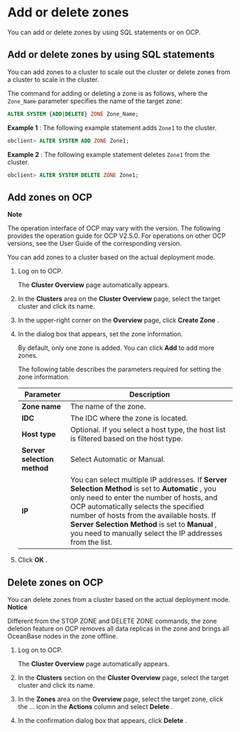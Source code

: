 Add or delete zones 
========================================

You can add or delete zones by using SQL statements or on OCP. 

Add or delete zones by using SQL statements 
----------------------------------------------------------------

You can add zones to a cluster to scale out the cluster or delete zones from a cluster to scale in the cluster. 

The command for adding or deleting a zone is as follows, where the `Zone_Name` parameter specifies the name of the target zone: 

```sql
ALTER SYSTEM {ADD|DELETE} ZONE Zone_Name;
```



**Example 1** : The following example statement adds `Zone1` to the cluster. 

```sql
obclient> ALTER SYSTEM ADD ZONE Zone1;
```

 **Example 2** : The following example statement deletes `Zone1` from the cluster.



```sql
obclient> ALTER SYSTEM DELETE ZONE Zone1;
```



Add zones on OCP 
-------------------------------------

**Note**

The operation interface of OCP may vary with the version. The following provides the operation guide for OCP V2.5.0. For operations on other OCP versions, see the User Guide of the corresponding version.

You can add zones to a cluster based on the actual deployment mode. 

1. Log on to OCP. 

   The **Cluster Overview** page automatically appears.
   

2. In the **Clusters** area on the **Cluster Overview** page, select the target cluster and click its name.

   

3. In the upper-right corner on the **Overview** page, click **Create Zone** .

   

4. In the dialog box that appears, set the zone information. 

   By default, only one zone is added. You can click **Add** to add more zones. 

   The following table describes the parameters required for setting the zone information. 
   

   |          Parameter          |                                                                                                                                                                    Description                                                                                                                                                                     |
   |-----------------------------|----------------------------------------------------------------------------------------------------------------------------------------------------------------------------------------------------------------------------------------------------------------------------------------------------------------------------------------------------|
   | **Zone name**               | The name of the zone.                                                                                                                                                                                                                                                                                                                              |
   | **IDC**                     | The IDC where the zone is located.                                                                                                                                                                                                                                                                                                                 |
   | **Host type**               | Optional. If you select a host type, the host list is filtered based on the host type.                                                                                                                                                                                                                                                             |
   | **Server selection method** | Select Automatic or Manual.                                                                                                                                                                                                                                                                                                                        |
   | **IP**                      | You can select multiple IP addresses. If **Server Selection Method** is set to **Automatic** , you only need to enter the number of hosts, and OCP automatically selects the specified number of hosts from the available hosts. If **Server Selection Method** is set to **Manual** , you need to manually select the IP addresses from the list. |

   

5. Click **OK** .

   




Delete zones on OCP 
----------------------------------------

You can delete zones from a cluster based on the actual deployment mode. 
**Notice**



Different from the STOP ZONE and DELETE ZONE commands, the zone deletion feature on OCP removes all data replicas in the zone and brings all OceanBase nodes in the zone offline.

1. Log on to OCP. 

   The **Cluster Overview** page automatically appears.
   

2. In the **Clusters** section on the **Cluster Overview** page, select the target cluster and click its name.

   

3. In the **Zones** area on the **Overview** page, select the target zone, click the ... icon in the **Actions** column and select **Delete** .

   

4. In the confirmation dialog box that appears, click **Delete** .

   



